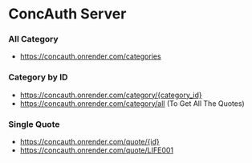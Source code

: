 # ConcAuth Server

### All Category

- https://concauth.onrender.com/categories

### Category by ID

- https://concauth.onrender.com/category/{category_id}
- https://concauth.onrender.com/category/all (To Get All The Quotes)

### Single Quote

- https://concauth.onrender.com/quote/{id}
- https://concauth.onrender.com/quote/LIFE001
